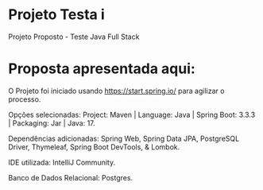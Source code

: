 # Projeto Testa i
Projeto Proposto - Teste Java Full Stack

# Proposta apresentada aqui:
O Projeto foi iniciado usando https://start.spring.io/ para agilizar o processo.

  Opções selecionadas: Project: Maven | Language: Java | Spring Boot: 3.3.3 | Packaging: Jar | Java: 17.

  Dependências adicionadas: Spring Web, Spring Data JPA, PostgreSQL Driver, Thymeleaf, Spring Boot DevTools, & Lombok.
  
  IDE utilizada: IntelliJ Community.

  Banco de Dados Relacional: Postgres.

